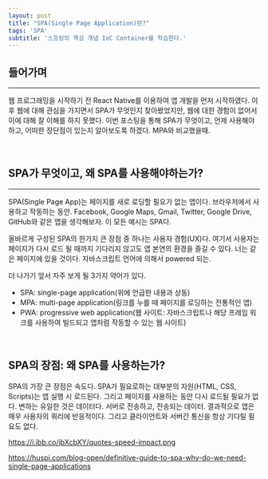 ```yaml
---
layout: post
title: "SPA(Single Page Application)란?"
tags: 'SPA'
subtitle: '스프링의 핵심 개념 IoC Container를 학습한다.'
---
```


## 들어가며
--- 
웹 프로그래밍을 시작하기 전 React Native를 이용하여 앱 개발을 먼저 시작하였다. 이후 웹에 대해 관심을 가지면서 SPA가 무엇인지 찾아봤었지만, 웹에 대한 경험이 없어서 이에 대해 잘 이해를 하지 못했다. 이번 포스팅을 통해 SPA가 무엇이고, 언제 사용해야하고, 어떠한 장단점이 있는지 알아보도록 하겠다. MPA와 비교했을때.


&nbsp;
## SPA가 무엇이고, 왜 SPA를 사용해야하는가?
---
SPA(Single Page App)는 페이지를 새로 로딩할 필요가 없는 앱이다. 브라우저에서 사용하고 작동하는 동안. Facebook, Google Maps, Gmail, Twitter, Google Drive, GitHub와 같은 앱을 생각해보자. 이 모든 예시는 SPA다. 

올바르게 구성된 SPA의 한가지 큰 장점 중 하나는 사용자 경험(UX)다. 여기서 사용자는 페이지가 다시 로드 될 때까지 기다리지 않고도 앱 본연의 환경을 즐길 수 있다. 너는 같은 페이지에 있을 것이다. 자바스크립트 언어에 의해서 powered 되는.

더 나가기 앞서 자주 보게 될 3가지 약어가 있다.
- SPA: single-page application(위에 언급한 내용과 상동)
- MPA: multi-page application(링크를 누를 때 페이지를 로딩하는 전통적인 앱)
- PWA: progressive web application(웹 사이트: 자바스크립트나 해당 프레임 워크를 사용하여 빌드되고 앱처럼 작동할 수 있는 웹 사이트)


&nbsp;
## SPA의 장점: 왜 SPA를 사용하는가?
SPA의 가장 큰 장점은 속도다. SPA가 필요로하는 대부분의 자원(HTML, CSS, Scripts)는 앱 실행 시 로드된다. 그리고 페이지를 사용하는 동안 다시 로드될 필요가 없다. 변하는 유일한 것은 데이터다. 서버로 전송하고, 전송되는 데이터. 결과적으로 앱은 매우 사용자의 쿼리에 반응적이다. 그리고 클라이언트와 서버간 통신을 항상 기다릴 필요도 없다.

https://i.ibb.co/jbXcbXY/quotes-speed-impact.png




https://huspi.com/blog-open/definitive-guide-to-spa-why-do-we-need-single-page-applications